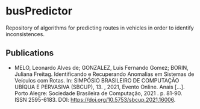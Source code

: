 # busPredictor

Repository of algorithms for predicting routes in vehicles in order to identify inconsistences.

## Publications

- MELO, Leonardo Alves de; GONZALEZ, Luis Fernando Gomez; BORIN, Juliana Freitag. Identificando e Recuperando Anomalias em Sistemas de Veículos com Rotas. In: SIMPÓSIO BRASILEIRO DE COMPUTAÇÃO UBÍQUA E PERVASIVA (SBCUP), 13. , 2021, Evento Online. Anais [...]. Porto Alegre: Sociedade Brasileira de Computação, 2021 . p. 81-90. ISSN 2595-6183. DOI: https://doi.org/10.5753/sbcup.2021.16006.

